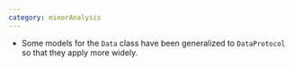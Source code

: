 ```yaml
---
category: minorAnalysis
---
```

* Some models for the `Data` class have been generalized to `DataProtocol` so that they apply more widely.